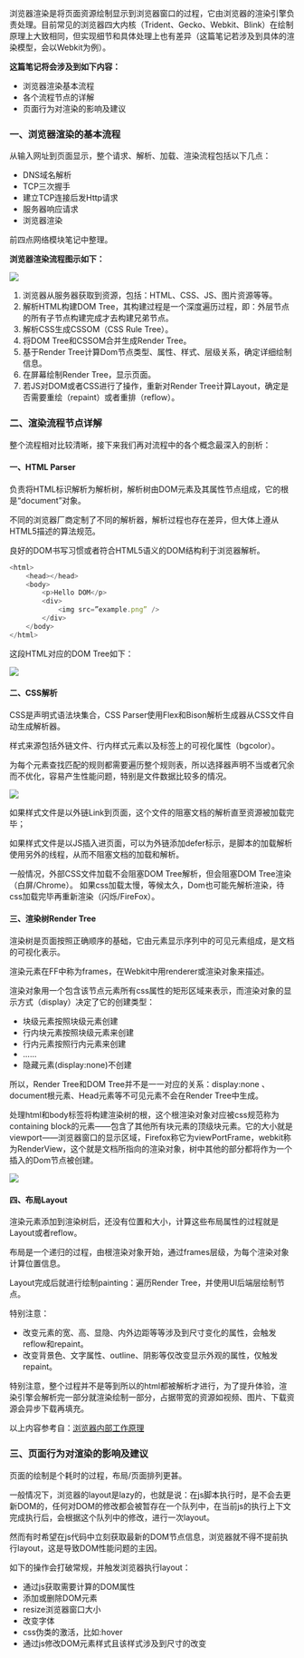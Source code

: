 浏览器渲染是将页面资源绘制显示到浏览器窗口的过程，它由浏览器的渲染引擎负责处理。目前常见的浏览器四大内核（Trident、Gecko、Webkit、Blink）在绘制原理上大致相同，但实现细节和具体处理上也有差异（这篇笔记若涉及到具体的渲染模型，会以Webkit为例）。

**这篇笔记将会涉及到如下内容：**

* 浏览器渲染基本流程
* 各个流程节点的详解
* 页面行为对渲染的影响及建议

### 一、浏览器渲染的基本流程

从输入网址到页面显示，整个请求、解析、加载、渲染流程包括以下几点：

* DNS域名解析
* TCP三次握手
* 建立TCP连接后发Http请求
* 服务器响应请求
* 浏览器渲染

前四点网络模块笔记中整理。

**浏览器渲染流程图示如下：**

![](/assets/render.png)

1. 浏览器从服务器获取到资源，包括：HTML、CSS、JS、图片资源等等。
2. 解析HTML构建DOM Tree，其构建过程是一个深度遍历过程，即：外层节点的所有子节点构建完成才去构建兄弟节点。
3. 解析CSS生成CSSOM（CSS Rule Tree）。
4. 将DOM Tree和CSSOM合并生成Render Tree。
5. 基于Render Tree计算Dom节点类型、属性、样式、层级关系，确定详细绘制信息。
6. 在屏幕绘制Render Tree，显示页面。
7. 若JS对DOM或者CSS进行了操作，重新对Render Tree计算Layout，确定是否需要重绘（repaint）或者重排（reflow）。

### 二、渲染流程节点详解

整个流程相对比较清晰，接下来我们再对流程中的各个概念最深入的剖析：

#### 一、HTML Parser

负责将HTML标识解析为解析树，解析树由DOM元素及其属性节点组成，它的根是“document”对象。

不同的浏览器厂商定制了不同的解析器，解析过程也存在差异，但大体上遵从HTML5描述的算法规范。

良好的DOM书写习惯或者符合HTML5语义的DOM结构利于浏览器解析。

```js
<html>
    <head></head>
    <body>
        <p>Hello DOM</p>
        <div>
            <img src=”example.png” />
        </div>
    </body>
</html>
```

这段HTML对应的DOM Tree如下：

![](/assets/render1.png)

#### 二、CSS解析

CSS是声明式语法块集合，CSS Parser使用Flex和Bison解析生成器从CSS文件自动生成解析器。

样式来源包括外链文件、行内样式元素以及标签上的可视化属性（bgcolor）。

为每个元素查找匹配的规则都需要遍历整个规则表，所以选择器声明不当或者冗余而不优化，容易产生性能问题，特别是文件数据比较多的情况。

![](/assets/render2.png)

如果样式文件是以外链Link到页面，这个文件的阻塞文档的解析直至资源被加载完毕；

如果样式文件是以JS插入进页面，可以为外链添加defer标示，是脚本的加载解析使用另外的线程，从而不阻塞文档的加载和解析。

一般情况，外部CSS文件加载不会阻塞DOM Tree解析，但会阻塞DOM Tree渲染（白屏/Chrome）。
如果css加载太慢，等候太久，Dom也可能先解析渲染，待css加载完毕再重新渲染（闪烁/FireFox）。

#### 三、渲染树Render Tree

渲染树是页面按照正确顺序的基础，它由元素显示序列中的可见元素组成，是文档的可视化表示。

渲染元素在FF中称为frames，在Webkit中用renderer或渲染对象来描述。

渲染对象用一个包含该节点元素所有css属性的矩形区域来表示，而渲染对象的显示方式（display）决定了它的创建类型：

* 块级元素按照块级元素创建
* 行内块元素按照块级元素来创建
* 行内元素按照行内元素来创建
* ......
* 隐藏元素\(display:none\)不创建

所以，Render Tree和DOM Tree并不是一一对应的关系：display:none 、document根元素、Head元素等不可见元素不会在Render Tree中生成。

处理html和body标签将构建渲染树的根，这个根渲染对象对应被css规范称为containing block的元素——包含了其他所有块元素的顶级块元素。它的大小就是viewport——浏览器窗口的显示区域，Firefox称它为viewPortFrame，webkit称为RenderView，这个就是文档所指向的渲染对象，树中其他的部分都将作为一个插入的Dom节点被创建。

![](/assets/render3.png)

#### 四、布局Layout

渲染元素添加到渲染树后，还没有位置和大小，计算这些布局属性的过程就是Layout或者reflow。

布局是一个递归的过程，由根渲染对象开始，通过frames层级，为每个渲染对象计算位置信息。

Layout完成后就进行绘制painting：遍历Render Tree，并使用UI后端层绘制节点。

特别注意：

* 改变元素的宽、高、显隐、内外边距等等涉及到尺寸变化的属性，会触发reflow和repaint。
* 改变背景色、文字属性、outline、阴影等仅改变显示外观的属性，仅触发repaint。

特别注意，整个过程并不是等到所以的html都被解析才进行，为了提升体验，渲染引擎会解析完一部分就渲染绘制一部分，占据带宽的资源如视频、图片、下载资源会异步下载再填充。

以上内容参考自：[浏览器内部工作原理](https://kb.cnblogs.com/page/129756/)

### 三、页面行为对渲染的影响及建议

页面的绘制是个耗时的过程，布局/页面排列更甚。

一般情况下，浏览器的layout是lazy的，也就是说：在js脚本执行时，是不会去更新DOM的，任何对DOM的修改都会被暂存在一个队列中，在当前js的执行上下文完成执行后，会根据这个队列中的修改，进行一次layout。

然而有时希望在js代码中立刻获取最新的DOM节点信息，浏览器就不得不提前执行layout，这是导致DOM性能问题的主因。

如下的操作会打破常规，并触发浏览器执行layout：

* 通过js获取需要计算的DOM属性
* 添加或删除DOM元素
* resize浏览器窗口大小
* 改变字体
* css伪类的激活，比如:hover
* 通过js修改DOM元素样式且该样式涉及到尺寸的改变



